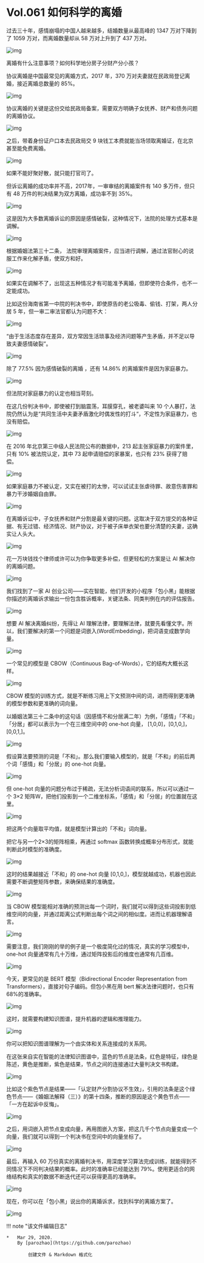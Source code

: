 # Vol.061 如何科学的离婚

过去三十年，感情崩塌的中国人越来越多，结婚数量从最高峰的 1347 万对下降到了 1059 万对，而离婚数量却从 58 万对上升到了 437 万对。

![img](https://mmbiz.qpic.cn/mmbiz_gif/U6yRaDu1Nab8AKtDcsDsTD2IxRfqzcXI6dgWQmL9TUSX7CfljVibJ9iaCraD7YQ6kbibiaJx68RddfehU1IMURYDpQ/640?wx_fmt=gif&tp=webp&wxfrom=5&wx_lazy=1)

离婚有什么注意事项？如何科学地分房子分财产分小孩？

协议离婚是中国最常见的离婚方式，2017 年，370 万对夫妻就在民政局登记离婚，接近离婚总数量的 85%。

![img](https://mmbiz.qpic.cn/mmbiz_gif/U6yRaDu1Nab8AKtDcsDsTD2IxRfqzcXI3FEvsYjxicmCrNTUGQkibicp9ahozdzmCfR1od8HfDdVFbWemEDibLcGuQ/640?wx_fmt=gif&tp=webp&wxfrom=5&wx_lazy=1)

协议离婚的关键是这份交给民政局备案，需要双方明确子女抚养、财产和债务问题的离婚协议。

![img](https://mmbiz.qpic.cn/mmbiz_gif/U6yRaDu1Nab8AKtDcsDsTD2IxRfqzcXIu2fyMT8Jcjb8vZ0LibsL5nWF1InbHJicUKiceJnicicKHGUGs5TUTCkvJQw/640?wx_fmt=gif&tp=webp&wxfrom=5&wx_lazy=1)

之后，带着身份证户口本去民政局交 9 块钱工本费就能当场领取离婚证，在北京甚至能免费离婚。

![img](https://mmbiz.qpic.cn/mmbiz_gif/U6yRaDu1Nab8AKtDcsDsTD2IxRfqzcXIoYQOaiaCoiaZAXMrKRjAf11odPgvNsaic2PY4tg1IHlLjTjmCzCIxxAPg/640?wx_fmt=gif&tp=webp&wxfrom=5&wx_lazy=1)

如果不能好聚好散，就只能打官司了。

但诉讼离婚的成功率并不高，2017年，一审审结的离婚案件有 140 多万件，但只有 48 万件的判决结果为双方离婚，成功率不到 35%。

![img](https://mmbiz.qpic.cn/mmbiz_gif/U6yRaDu1Nab8AKtDcsDsTD2IxRfqzcXI5z1lFmZto0nvEdPhcEYxWDfibw5jQ2806XY28yjmATUmHMqDAjdPsvQ/640?wx_fmt=gif&tp=webp&wxfrom=5&wx_lazy=1)

这是因为大多数离婚诉讼的原因是感情破裂，这种情况下，法院的处理方式基本是调解。

![img](https://mmbiz.qpic.cn/mmbiz_gif/U6yRaDu1Nab8AKtDcsDsTD2IxRfqzcXIQiao13bnYDOnKcMChywfD2HKFt3OwXwPKPZHYJRUPackml8NMWULLeg/640?wx_fmt=gif&tp=webp&wxfrom=5&wx_lazy=1)

根据婚姻法第三十二条， 法院审理离婚案件，应当进行调解，通过法官耐心的说服工作来化解矛盾，使双方和好。

![img](https://mmbiz.qpic.cn/mmbiz_gif/U6yRaDu1Nab8AKtDcsDsTD2IxRfqzcXIR3NlVqzhtqS51WE3ESKZXd1k9yTEzoLMk0ohRaSRQ2s7rOiakV78iaow/640?wx_fmt=gif&tp=webp&wxfrom=5&wx_lazy=1)

如果实在调解不了，出现这五种情况才有可能准予离婚，但即使符合条件，也不一定能成功。

比如这份海南省第一中院的判决书中，即使原告的老公吸毒、偷钱、打架，两人分居 5 年，但一审二审法官都认为问题不大：

![img](https://mmbiz.qpic.cn/mmbiz_png/U6yRaDu1Nab8AKtDcsDsTD2IxRfqzcXIKUt60Pd24tDMK1AW5pdjstpBb0BO3LvjJNDL83tjsW0GBpuiaJ8QnkA/640?wx_fmt=png&tp=webp&wxfrom=5&wx_lazy=1&wx_co=1)

“由于生活态度存在差异，双方常因生活琐事及经济问题等产生矛盾，并不足以导致夫妻感情破裂”。

![img](https://mmbiz.qpic.cn/mmbiz_png/U6yRaDu1Nab8AKtDcsDsTD2IxRfqzcXI1NJeNYscCoOncK8egWX2NSI0XT0IUqLhVfALSR2xEicrrX6Bia1AMgmA/640?wx_fmt=png&tp=webp&wxfrom=5&wx_lazy=1&wx_co=1)

除了 77.5% 因为感情破裂的离婚 ，还有 14.86% 的离婚案件是因为家庭暴力。

![img](https://mmbiz.qpic.cn/mmbiz_png/U6yRaDu1Nab8AKtDcsDsTD2IxRfqzcXI2I3u2EBsndHQ9ia86rPDQcl5R0cZPpGjguDk05L5dQNxbtdiaGN5hS4A/640?wx_fmt=png&tp=webp&wxfrom=5&wx_lazy=1&wx_co=1)

但法院对家庭暴力的认定也相当苛刻。

在这几份判决书中，即使被打到脑震荡，耳膜穿孔，被老婆叫来 10 个人暴打，法院仍然认为是“共同生活中夫妻矛盾激化时偶发性的打斗“，不定性为家庭暴力，也没有赔偿。

![img](https://mmbiz.qpic.cn/mmbiz_gif/U6yRaDu1Nab8AKtDcsDsTD2IxRfqzcXI521kxIKku99m0k6Mszyb6b5HNCP0dfiaFsbhiajjDbIysxCbbIicxjLmg/640?wx_fmt=gif&tp=webp&wxfrom=5&wx_lazy=1)

在 2016 年北京第三中级人民法院公布的数据中，213 起主张家庭暴力的案件里，只有 10% 被法院认定，其中 73 起申请赔偿的家暴案，也只有 23% 获得了赔偿。

![img](https://mmbiz.qpic.cn/mmbiz_gif/U6yRaDu1Nab8AKtDcsDsTD2IxRfqzcXIFvkwWFuQzjvloXEKMuZ59ic7ecrdtrJYBTM5ia5f6ezUTJnqxztssgzg/640?wx_fmt=gif&tp=webp&wxfrom=5&wx_lazy=1)

如果家庭暴力不被认定，又实在被打的太惨，可以试试主张虐待罪、故意伤害罪和暴力干涉婚姻自由罪。

![img](https://mmbiz.qpic.cn/mmbiz_gif/U6yRaDu1Nab8AKtDcsDsTD2IxRfqzcXICyerQJdqmax4XFUQqYsib4S2NB5ibTlicVbWeptsnXBBceRM7G5ibJAR5A/640?wx_fmt=gif&tp=webp&wxfrom=5&wx_lazy=1)

在离婚诉讼中，子女抚养和财产分割是最关键的问题。这取决于双方提交的各种证据、有无过错、经济情况、财产协议，对于被子床单衣架也要分清楚的夫妻，这确实让人头大。

![img](https://mmbiz.qpic.cn/mmbiz_gif/U6yRaDu1Nab8AKtDcsDsTD2IxRfqzcXIRTCUPyvscqm2qUQIKcwocS7thYbsudPQPDqsI6LOIwib4mUFlrwPGAQ/640?wx_fmt=gif&tp=webp&wxfrom=5&wx_lazy=1)

花一万块钱找个律师或许可以为你争取更多补偿，但更轻松的方案是让 AI 解决你的离婚问题。

![img](https://mmbiz.qpic.cn/mmbiz_gif/U6yRaDu1Nab8AKtDcsDsTD2IxRfqzcXIojmTx2vlwr3e8rWDU2icCVZibe6Jiazicxd2iaeeIKuWX3KfqRvvF6PMbUw/640?wx_fmt=gif&tp=webp&wxfrom=5&wx_lazy=1)

我们找到了一家 AI 创业公司——实在智能，他们开发的小程序「包小黑」能根据你描述的离婚诉求输出一份包含胜诉概率，关键法条、同类判例在内的评估报告。

![img](https://mmbiz.qpic.cn/mmbiz_gif/U6yRaDu1Nab8AKtDcsDsTD2IxRfqzcXINZiaMty307m5HALfRbkibyic67SgLiaEVicNFhzjKhdNeqAiciaG861deX4Ow/640?wx_fmt=gif&tp=webp&wxfrom=5&wx_lazy=1)

想要 AI 解决离婚纠纷，先得让 AI 理解法律，要理解法律，就要先看懂文字。所以，我们要解决的第一个问题是词嵌入(WordEmbedding)，把词语变成数学向量。

![img](https://mmbiz.qpic.cn/mmbiz_gif/U6yRaDu1Nab8AKtDcsDsTD2IxRfqzcXIJvcT1vL39TfURWJr6ic9ew53vGr8aicBrxhG6vEpkiblic0RvvRAMxxnAA/640?wx_fmt=gif&tp=webp&wxfrom=5&wx_lazy=1)

一个常见的模型是 CBOW（Continuous Bag-of-Words），它的结构大概长这样。

![img](https://mmbiz.qpic.cn/mmbiz_gif/U6yRaDu1Nab8AKtDcsDsTD2IxRfqzcXIQiaMhiaAiaIzBgSuHliaibjX7yVmca1ouKTTQFlqGVmbDO1rgvZgic2hvsNw/640?wx_fmt=gif&tp=webp&wxfrom=5&wx_lazy=1)

CBOW 模型的训练方式，就是不断练习用上下文预测中间的词，进而得到更准确的模型参数和更准确的词向量。

以婚姻法第三十二条中的这句话（因感情不和分居满二年）为例，「感情」「不和」「分居」都可以表示为一个在三维空间中的 one-hot 向量， [1,0,0]，[0,1,0,]，[0,0,1,]。

![img](https://mmbiz.qpic.cn/mmbiz_gif/U6yRaDu1Nab8AKtDcsDsTD2IxRfqzcXI7L24vLgP1tVEgFJ90eoIicJibOzMliaZPTbH0d3KNibHDdFfl5KjsI5tcw/640?wx_fmt=gif&tp=webp&wxfrom=5&wx_lazy=1)

假设算法要预测的词是「不和」。那么我们要输入模型的，就是「不和」的前后两个词「感情」和「分居」的 one-hot 向量。

![img](https://mmbiz.qpic.cn/mmbiz_gif/U6yRaDu1Nab8AKtDcsDsTD2IxRfqzcXIa3hNTrRrZ4RY37t1To9m3tVT5DBYW8nYibgd0PtAibyoqJsI9ic1cuvUQ/640?wx_fmt=gif&tp=webp&wxfrom=5&wx_lazy=1)

但 one-hot 向量的问题分布过于稀疏，无法分析词语间的联系，所以可以通过一个 3×2 矩阵W，把他们投影到一个二维坐标系，「感情」和「分居」的位置就在这里。

![img](https://mmbiz.qpic.cn/mmbiz_gif/U6yRaDu1Nab8AKtDcsDsTD2IxRfqzcXIqkoLgicKbK9LG02xTWsDkus2CLHeyQ0u4A10Qj2F3nAicbyg81LYWaYA/640?wx_fmt=gif&tp=webp&wxfrom=5&wx_lazy=1)

把这两个向量取平均值，就是模型计算出的「不和」词向量。

把它与另一个2×3的矩阵相乘，再通过 softmax 函数转换成概率分布形式，就能判断此时模型的准确度。

![img](https://mmbiz.qpic.cn/mmbiz_gif/U6yRaDu1Nab8AKtDcsDsTD2IxRfqzcXImvSCEADTfYE5rVFDQkA2j1Ld5b9ba47T69nkYyFh11e2ZotvAUGpeg/640?wx_fmt=gif&tp=webp&wxfrom=5&wx_lazy=1)

这时的结果越接近「不和」的 one-hot 向量 [0,1,0,]，模型就越成功，机器也因此需要不断调整矩阵参数，来确保结果的准确度。

![img](https://mmbiz.qpic.cn/mmbiz_gif/U6yRaDu1Nab8AKtDcsDsTD2IxRfqzcXImeZecrg68BnUQPxkIoMfdsOibw3bdssJ89xFR017wiajPbWzZ71rGibZQ/640?wx_fmt=gif&tp=webp&wxfrom=5&wx_lazy=1)

当 CBOW 模型能相对准确的预测出每一个词时，我们就可以得到这些词投影到低维空间的向量，并通过距离公式判断出每个词之间的相似度。进而让机器理解语言。

![img](https://mmbiz.qpic.cn/mmbiz_gif/U6yRaDu1Nab8AKtDcsDsTD2IxRfqzcXIZGaA826AnKuPdkm0ia5skIyf7qu5VnWJx8r9499x9asgXrW6I2zULsg/640?wx_fmt=gif&tp=webp&wxfrom=5&wx_lazy=1)

需要注意，我们刚刚的举的例子是一个极度简化过的情况，真实的学习模型中， one-hot 向量通常有几十万维，通过矩阵投影后的维度也通常有几百维。

![img](https://mmbiz.qpic.cn/mmbiz_gif/U6yRaDu1Nab8AKtDcsDsTD2IxRfqzcXIEOWgvIIic5jbDOIaWNnJNsMRdvic0xEiaclRGUOyQ2zUFoXGvFO2Kpic7Q/640?wx_fmt=gif&tp=webp&wxfrom=5&wx_lazy=1)

今天，更常见的是 BERT 模型（Bidirectional Encoder Representation from Transformers），直接对句子编码。但包小黑在用 bert 解决法律问题时，也只有 68%的准确率。

![img](https://mmbiz.qpic.cn/mmbiz_gif/U6yRaDu1Nab8AKtDcsDsTD2IxRfqzcXIG1Rj1QMZxMl30dcxmkKclwSOyxcwm58Wo40iabXWvT7m3DCrkKKYKXg/640?wx_fmt=gif&tp=webp&wxfrom=5&wx_lazy=1)

这时，就需要构建知识图谱，提升机器的逻辑和推理能力。

![img](https://mmbiz.qpic.cn/mmbiz_gif/U6yRaDu1Nab8AKtDcsDsTD2IxRfqzcXIYEYd0z9lyTmAnaa8hU0wdXnCdg115Ldib0ibLABewxdSway0RUQoY0vg/640?wx_fmt=gif&tp=webp&wxfrom=5&wx_lazy=1)

你可以把知识图谱理解为一个由实体和关系连接成的关系网。

在这张来自实在智能的法律知识图谱中，蓝色的节点是法条，红色是特征，绿色是陈述，黄色是推断，紫色是结果，节点之间的连接通过大量判决文书构建。

![img](https://mmbiz.qpic.cn/mmbiz_gif/U6yRaDu1Nab8AKtDcsDsTD2IxRfqzcXISic5NhYDGAHUZiafrz23iaYqHic95T6vibISPCiaWRsHLtLULkyk6YNu1xOA/640?wx_fmt=gif&tp=webp&wxfrom=5&wx_lazy=1)

比如这个紫色节点是结果——「认定财产分割协议不生效」，引用的法条是这个绿色节点——《婚姻法解释（三）》的第十四条，推断的原因是这个黄色节点——「一方在起诉中反悔」。

![img](https://mmbiz.qpic.cn/mmbiz_gif/U6yRaDu1Nab8AKtDcsDsTD2IxRfqzcXIQxibYlhw1sehogyGx3ghpMD42yqYXDMbS8jgBibXl3yrHETHeb6y58yA/640?wx_fmt=gif&tp=webp&wxfrom=5&wx_lazy=1)

之后，用词嵌入把节点变成向量，再用图嵌入方案，把这几千个节点向量变成一个向量，我们就可以得到一个判决书在空间中的向量坐标了。

![img](https://mmbiz.qpic.cn/mmbiz_gif/U6yRaDu1Nab8AKtDcsDsTD2IxRfqzcXIMIL5buTNeJOVVOibwTiacQv3g11cl6BBrD3Nha86N4WicpRPGFoymMNibw/640?wx_fmt=gif&tp=webp&wxfrom=5&wx_lazy=1)

最后，再输入 60 万份真实的离婚判决书，用深度学习算法完成训练，就能得到不同情况下不同判决结果的概率。此时的准确率已经能达到 79%。使用更适合的网络结构和真实的数据不断迭代还可以获得更高的准确率。

![img](https://mmbiz.qpic.cn/mmbiz_gif/U6yRaDu1Nab8AKtDcsDsTD2IxRfqzcXIM6dwb8zVtq4TJwp4vU14Q6cTLBugcDdIbODTIbjo7nJiblPR7qibLmjw/640?wx_fmt=gif&tp=webp&wxfrom=5&wx_lazy=1)

现在，你可以在「包小黑」说出你的离婚诉求，找到科学的离婚方案了。

![img](https://mmbiz.qpic.cn/mmbiz_gif/U6yRaDu1Nab8AKtDcsDsTD2IxRfqzcXI5rRWywHgVEicaWDh3yreCa86j1MNTGXgiaj1ibfKQuvn2OibCJlRjQBcmA/640?wx_fmt=gif&tp=webp&wxfrom=5&wx_lazy=1)

!!! note "该文件编辑日志"

	* 	Mar 29, 2020.
		By [parozhao](https://github.com/parozhao)
	
			创建文件 & Markdown 格式化
